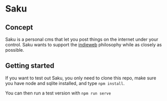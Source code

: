 # Saku

## Concept

Saku is a personal cms that let you post things on the internet under your control. Saku wants to support the [indieweb](//indieweb.org) philosophy while as closely as possible.

## Getting started

If you want to test out Saku, you only need to clone this repo, make sure you have node and sqlite installed, and type `npm install`.

You can then run a test version with `npm run serve`
